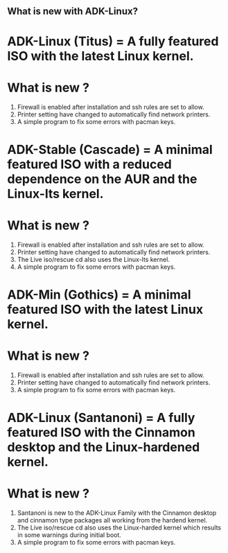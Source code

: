 ## What is new with ADK-Linux?


ADK-Linux (Titus) = A fully featured ISO with the latest Linux kernel.
===============
# What is new ?
1. Firewall is enabled after installation and ssh rules are set to allow.
2. Printer setting have changed to automatically find network printers.
3. A simple program to fix some errors with pacman keys.

ADK-Stable (Cascade) = A minimal featured ISO with a reduced dependence on the AUR and the Linux-lts kernel.
=================
# What is new ?
1. Firewall is enabled after installation and ssh rules are set to allow.
2. Printer setting have changed to automatically find network printers.
3. The Live iso/rescue cd also uses the Linux-lts kernel.
4. A simple program to fix some errors with pacman keys.

ADK-Min (Gothics) = A minimal featured ISO with the latest Linux kernel.
=================
# What is new ?
1. Firewall is enabled after installation and ssh rules are set to allow.
2. Printer setting have changed to automatically find network printers.
3. A simple program to fix some errors with pacman keys.

ADK-Linux (Santanoni) = A fully featured ISO with the Cinnamon desktop and the Linux-hardened kernel.
==================
# What is new ?
1. Santanoni is new to the ADK-Linux Family with the Cinnamon desktop and cinnamon type packages all working from the hardend kernel.
2. The Live iso/rescue cd also uses the Linux-harded kernel which results in some warnings during initial boot.
3. A simple program to fix some errors with pacman keys.